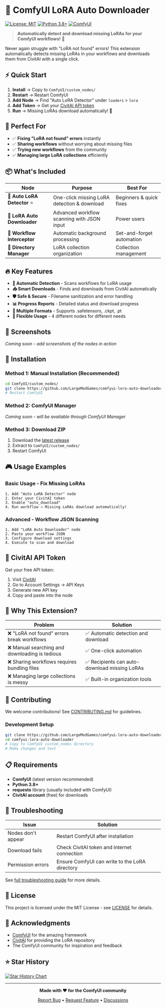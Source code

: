 # 🚀 ComfyUI LoRA Auto Downloader

[![License: MIT](https://img.shields.io/badge/License-MIT-yellow.svg)](https://opensource.org/licenses/MIT)
[![Python 3.8+](https://img.shields.io/badge/python-3.8+-blue.svg)](https://www.python.org/downloads/)
[![ComfyUI](https://img.shields.io/badge/ComfyUI-Compatible-green.svg)](https://github.com/comfyanonymous/ComfyUI)

> **Automatically detect and download missing LoRAs for your ComfyUI workflows!** 🎯

Never again struggle with "LoRA not found" errors! This extension automatically detects missing LoRAs in your workflows and downloads them from CivitAI with a single click.

## ⚡ Quick Start

1. **Install** → Copy to `ComfyUI/custom_nodes/`
2. **Restart** → Restart ComfyUI
3. **Add Node** → Find "Auto LoRA Detector" under `loaders` > `lora`
4. **Add Token** → Get your [CivitAI API token](https://civitai.com/user/account)
5. **Run** → Missing LoRAs download automatically! 🎉

## 🎯 Perfect For

- ✅ **Fixing "LoRA not found" errors** instantly
- ✅ **Sharing workflows** without worrying about missing files
- ✅ **Trying new workflows** from the community
- ✅ **Managing large LoRA collections** efficiently

## 📦 What's Included

| Node | Purpose | Best For |
|------|---------|----------|
| 🎯 **Auto LoRA Detector** ⭐ | One-click missing LoRA detection & download | Beginners & quick fixes |
| 🔧 **LoRA Auto Downloader** | Advanced workflow scanning with JSON input | Power users |
| 🔄 **Workflow Interceptor** | Automatic background processing | Set-and-forget automation |
| 📁 **Directory Manager** | LoRA collection organization | Collection management |

## 🔥 Key Features

- **🤖 Automatic Detection** - Scans workflows for LoRA usage
- **📥 Smart Downloads** - Finds and downloads from CivitAI automatically  
- **🛡️ Safe & Secure** - Filename sanitization and error handling
- **📊 Progress Reports** - Detailed status and download progress
- **🎨 Multiple Formats** - Supports .safetensors, .ckpt, .pt
- **🔧 Flexible Usage** - 4 different nodes for different needs

## 📸 Screenshots

*Coming soon - add screenshots of the nodes in action*

## 🚀 Installation

### Method 1: Manual Installation (Recommended)

```bash
cd ComfyUI/custom_nodes/
git clone https://github.com/LargeModGames/comfyui-lora-auto-downloader.git
# Restart ComfyUI
```

### Method 2: ComfyUI Manager

*Coming soon - will be available through ComfyUI Manager*

### Method 3: Download ZIP

1. Download the [latest release](https://github.com/LargeModGames/comfyui-lora-auto-downloader/releases)
2. Extract to `ComfyUI/custom_nodes/`
3. Restart ComfyUI

## 🎮 Usage Examples

### Basic Usage - Fix Missing LoRAs
```
1. Add "Auto LoRA Detector" node
2. Enter your CivitAI token
3. Enable "auto_download"
4. Run workflow → Missing LoRAs download automatically!
```

### Advanced - Workflow JSON Scanning
```
1. Add "LoRA Auto Downloader" node  
2. Paste your workflow JSON
3. Configure download settings
4. Execute to scan and download
```

## 🔑 CivitAI API Token

Get your free API token:
1. Visit [CivitAI](https://civitai.com)
2. Go to Account Settings → API Keys
3. Generate new API key
4. Copy and paste into the node

## 🌟 Why This Extension?

| Problem | Solution |
|---------|----------|
| ❌ "LoRA not found" errors break workflows | ✅ Automatic detection and download |
| ❌ Manual searching and downloading is tedious | ✅ One-click automation |
| ❌ Sharing workflows requires bundling files | ✅ Recipients can auto-download missing LoRAs |
| ❌ Managing large collections is messy | ✅ Built-in organization tools |

## 🤝 Contributing

We welcome contributions! See [CONTRIBUTING.md](CONTRIBUTING.md) for guidelines.

### Development Setup
```bash
git clone https://github.com/LargeModGames/comfyui-lora-auto-downloader.git
cd comfyui-lora-auto-downloader
# Copy to ComfyUI custom_nodes directory
# Make changes and test
```

## 📋 Requirements

- **ComfyUI** (latest version recommended)
- **Python 3.8+**
- **requests** library (usually included with ComfyUI)
- **CivitAI account** (free) for downloads

## 🐛 Troubleshooting

| Issue | Solution |
|-------|----------|
| Nodes don't appear | Restart ComfyUI after installation |
| Download fails | Check CivitAI token and internet connection |
| Permission errors | Ensure ComfyUI can write to the LoRA directory |

See [full troubleshooting guide](README.md#troubleshooting) for more details.

## 📜 License

This project is licensed under the MIT License - see [LICENSE](LICENSE) for details.

## 🙏 Acknowledgments

- [ComfyUI](https://github.com/comfyanonymous/ComfyUI) for the amazing framework
- [CivitAI](https://civitai.com) for providing the LoRA repository
- The ComfyUI community for inspiration and feedback

## ⭐ Star History

[![Star History Chart](https://api.star-history.com/svg?repos=LargeModGames/comfyui-lora-auto-downloader&type=Date)](https://star-history.com/#LargeModGames/comfyui-lora-auto-downloader&Date)

---

<div align="center">

**Made with ❤️ for the ComfyUI community**

[Report Bug](https://github.com/LargeModGames/comfyui-lora-auto-downloader/issues) • [Request Feature](https://github.com/LargeModGames/comfyui-lora-auto-downloader/issues) • [Discussions](https://github.com/LargeModGames/comfyui-lora-auto-downloader/discussions)

</div>
